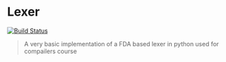# Lexer

[![Build Status](https://travis-ci.org/franleplant/lexer.py.svg?branch=master)](https://travis-ci.org/franleplant/lexer.py)

> A very basic implementation of a FDA based lexer in python used for compailers course




